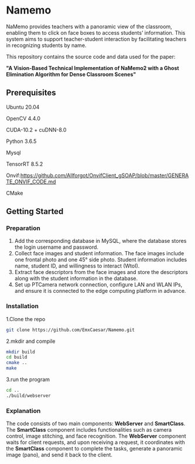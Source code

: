 # Namemo

NaMemo provides teachers with a panoramic view of the classroom, enabling them to click on face boxes to access students’ information. 
This system aims to support teacher-student interaction by facilitating teachers in recognizing students by name.

This repository contains the source code and data used for the paper:

**"A Vision-Based Technical Implementation of NaMemo2 with a Ghost Elimination Algorithm for Dense Classroom Scenes"**

## Prerequisites
Ubuntu 20.04

OpenCV 4.4.0

CUDA-10.2 + cuDNN-8.0

Python 3.6.5

Mysql

TensorRT 8.5.2

Onvif:https://github.com/Allforgot/OnvifClient_gSOAP/blob/master/GENERATE_ONVIF_CODE.md

CMake

## Getting Started

### Preparation
1. Add the corresponding database in MySQL, where the database stores the login username and password.
2. Collect face images and student information. The face images include one frontal photo and one 45° side photo. Student information includes name, student ID, and willingness to interact (WtoI).
3. Extract face descriptors from the face images and store the descriptors along with the student information in the database.
4. Set up PTCamera network connection, configure LAN and WLAN IPs, and ensure it is connected to the edge computing platform in advance.

### Installation
1.Clone the repo
```bash
git clone https://github.com/EmxCaesar/Namemo.git
```
2.mkdir and compile
```bash
mkdir build
cd build
cmake ..
make
```
3.run the program
```bash
cd ..
./build/webserver
```

### Explanation


The code consists of two main components: **WebServer** and **SmartClass**. The **SmartClass** component includes functionalities such as camera control, image stitching, and face recognition. The **WebServer** component waits for client requests, and upon receiving a request, it coordinates with the **SmartClass** component to complete the tasks, generate a panoramic image (pano), and send it back to the client.
